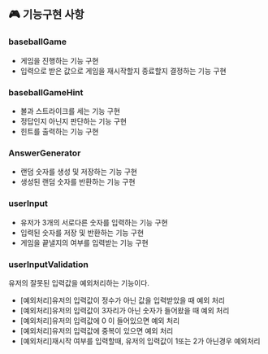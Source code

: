 ## 🎮 기능구현 사항

### baseballGame

- 게임을 진행하는 기능 구현
- 입력으로 받은 값으로 게임을 재시작할지 종료할지 결정하는 기능 구현

### baseballGameHint

- 볼과 스트라이크를 세는 기능 구현
- 정답인지 아닌지 판단하는 기능 구현
- 힌트를 출력하는 기능 구현

### AnswerGenerator

- 랜덤 숫자를 생성 및 저장하는 기능 구현
- 생성된 랜덤 숫자를 반환하는 기능 구현

### userInput

- 유저가 3개의 서로다른 숫자를 입력하는 기능 구현
- 입력된 숫자를 저장 및 반환하는 기능 구현
- 게임을 끝낼지의 여부를 입력받는 기능 구현

### userInputValidation

유저의 잘못된 입력값을 예외처리하는 기능이다.
- [예외처리]유저의 입력값이 정수가 아닌 값을 입력받았을 때 예외 처리
- [예외처리]유저의 입력값이 3자리가 아닌 숫자가 들어왔을 때 예외 처리
- [예외처리]유저의 입력값에 0 이 들어있으면 예외 처리
- [예외처리]유저의 입력값에 중복이 있으면 예외 처리
- [예외처리]재시작 여부를 입력할때, 유저의 입력값이 1또는 2가 아닌경우 예외처리